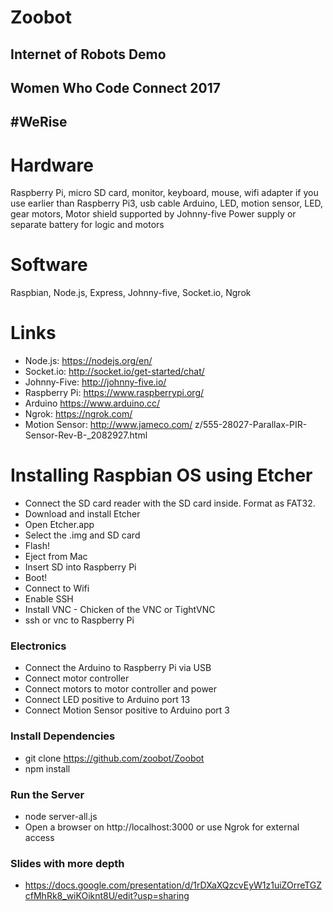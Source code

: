# Zoobot
## Internet of Robots Demo
## Women Who Code Connect 2017
## #WeRise

# Hardware
Raspberry Pi, micro SD card, monitor, keyboard, mouse, wifi adapter if you use earlier than Raspberry Pi3, usb cable
Arduino, LED, motion sensor, LED, gear motors,
Motor shield supported by Johnny-five
Power supply or separate battery for logic and motors

# Software
Raspbian, Node.js, Express, Johnny-five, Socket.io, Ngrok

# Links
* Node.js: https://nodejs.org/en/
* Socket.io: http://socket.io/get-started/chat/
* Johnny-Five: http://johnny-five.io/
* Raspberry Pi: https://www.raspberrypi.org/
* Arduino https://www.arduino.cc/
* Ngrok: https://ngrok.com/
* Motion Sensor: http://www.jameco.com/
z/555-28027-Parallax-PIR-Sensor-Rev-B-_2082927.html

# Installing Raspbian OS using Etcher
* Connect the SD card reader with the SD card inside. Format as FAT32.
* Download and install Etcher
* Open Etcher.app
* Select the .img and SD card
* Flash!
* Eject from Mac
* Insert SD into Raspberry Pi
* Boot!
* Connect to Wifi
* Enable SSH
* Install VNC - Chicken of the VNC or TightVNC
* ssh or vnc to Raspberry Pi

### Electronics ##
* Connect the Arduino to Raspberry Pi via USB
* Connect motor controller
* Connect motors to motor controller and power
* Connect LED positive to Arduino port 13
* Connect Motion Sensor positive to Arduino port 3


### Install Dependencies
* git clone https://github.com/zoobot/Zoobot
* npm install

### Run the Server ##
* node server-all.js
* Open a browser on http://localhost:3000 or use Ngrok for external access

### Slides with more depth
* https://docs.google.com/presentation/d/1rDXaXQzcvEyW1z1uiZOrreTGZcfMhRk8_wiKOiknt8U/edit?usp=sharing
